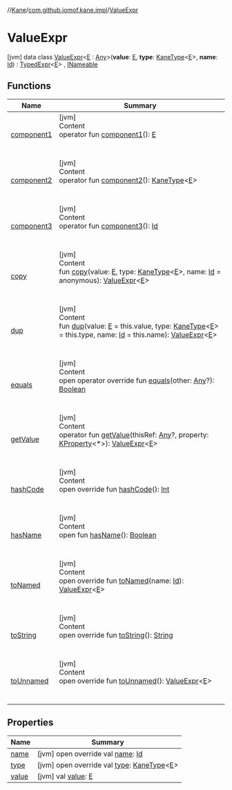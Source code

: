//[Kane](../../index.md)/[com.github.jomof.kane.impl](../index.md)/[ValueExpr](index.md)



# ValueExpr  
 [jvm] data class [ValueExpr](index.md)<[E](index.md) : [Any](https://kotlinlang.org/api/latest/jvm/stdlib/kotlin/-any/index.html)>(**value**: [E](index.md), **type**: [KaneType](../../com.github.jomof.kane.impl.types/-kane-type/index.md)<[E](index.md)>, **name**: [Id](../index.md#%5Bcom.github.jomof.kane.impl%2FId%2F%2F%2FPointingToDeclaration%2F%5D%2FClasslikes%2F-1682792303)) : [TypedExpr](../../com.github.jomof.kane/-typed-expr/index.md)<[E](index.md)> , [INameable](../../com.github.jomof.kane/-i-nameable/index.md)   


## Functions  
  
|  Name|  Summary| 
|---|---|
| <a name="com.github.jomof.kane.impl/ValueExpr/component1/#/PointingToDeclaration/"></a>[component1](component1.md)| <a name="com.github.jomof.kane.impl/ValueExpr/component1/#/PointingToDeclaration/"></a>[jvm]  <br>Content  <br>operator fun [component1](component1.md)(): [E](index.md)  <br><br><br>
| <a name="com.github.jomof.kane.impl/ValueExpr/component2/#/PointingToDeclaration/"></a>[component2](component2.md)| <a name="com.github.jomof.kane.impl/ValueExpr/component2/#/PointingToDeclaration/"></a>[jvm]  <br>Content  <br>operator fun [component2](component2.md)(): [KaneType](../../com.github.jomof.kane.impl.types/-kane-type/index.md)<[E](index.md)>  <br><br><br>
| <a name="com.github.jomof.kane.impl/ValueExpr/component3/#/PointingToDeclaration/"></a>[component3](component3.md)| <a name="com.github.jomof.kane.impl/ValueExpr/component3/#/PointingToDeclaration/"></a>[jvm]  <br>Content  <br>operator fun [component3](component3.md)(): [Id](../index.md#%5Bcom.github.jomof.kane.impl%2FId%2F%2F%2FPointingToDeclaration%2F%5D%2FClasslikes%2F-1682792303)  <br><br><br>
| <a name="com.github.jomof.kane.impl/ValueExpr/copy/#TypeParam(bounds=[kotlin.Any])#com.github.jomof.kane.impl.types.KaneType[TypeParam(bounds=[kotlin.Any])]#kotlin.Any/PointingToDeclaration/"></a>[copy](copy.md)| <a name="com.github.jomof.kane.impl/ValueExpr/copy/#TypeParam(bounds=[kotlin.Any])#com.github.jomof.kane.impl.types.KaneType[TypeParam(bounds=[kotlin.Any])]#kotlin.Any/PointingToDeclaration/"></a>[jvm]  <br>Content  <br>fun [copy](copy.md)(value: [E](index.md), type: [KaneType](../../com.github.jomof.kane.impl.types/-kane-type/index.md)<[E](index.md)>, name: [Id](../index.md#%5Bcom.github.jomof.kane.impl%2FId%2F%2F%2FPointingToDeclaration%2F%5D%2FClasslikes%2F-1682792303) = anonymous): [ValueExpr](index.md)<[E](index.md)>  <br><br><br>
| <a name="com.github.jomof.kane.impl/ValueExpr/dup/#TypeParam(bounds=[kotlin.Any])#com.github.jomof.kane.impl.types.KaneType[TypeParam(bounds=[kotlin.Any])]#kotlin.Any/PointingToDeclaration/"></a>[dup](dup.md)| <a name="com.github.jomof.kane.impl/ValueExpr/dup/#TypeParam(bounds=[kotlin.Any])#com.github.jomof.kane.impl.types.KaneType[TypeParam(bounds=[kotlin.Any])]#kotlin.Any/PointingToDeclaration/"></a>[jvm]  <br>Content  <br>fun [dup](dup.md)(value: [E](index.md) = this.value, type: [KaneType](../../com.github.jomof.kane.impl.types/-kane-type/index.md)<[E](index.md)> = this.type, name: [Id](../index.md#%5Bcom.github.jomof.kane.impl%2FId%2F%2F%2FPointingToDeclaration%2F%5D%2FClasslikes%2F-1682792303) = this.name): [ValueExpr](index.md)<[E](index.md)>  <br><br><br>
| <a name="kotlin/Any/equals/#kotlin.Any?/PointingToDeclaration/"></a>[equals](../../com.github.jomof.kane.impl.visitor/-difference-visitor/index.md#%5Bkotlin%2FAny%2Fequals%2F%23kotlin.Any%3F%2FPointingToDeclaration%2F%5D%2FFunctions%2F-1682792303)| <a name="kotlin/Any/equals/#kotlin.Any?/PointingToDeclaration/"></a>[jvm]  <br>Content  <br>open operator override fun [equals](../../com.github.jomof.kane.impl.visitor/-difference-visitor/index.md#%5Bkotlin%2FAny%2Fequals%2F%23kotlin.Any%3F%2FPointingToDeclaration%2F%5D%2FFunctions%2F-1682792303)(other: [Any](https://kotlinlang.org/api/latest/jvm/stdlib/kotlin/-any/index.html)?): [Boolean](https://kotlinlang.org/api/latest/jvm/stdlib/kotlin/-boolean/index.html)  <br><br><br>
| <a name="com.github.jomof.kane.impl/ValueExpr/getValue/#kotlin.Any?#kotlin.reflect.KProperty[*]/PointingToDeclaration/"></a>[getValue](get-value.md)| <a name="com.github.jomof.kane.impl/ValueExpr/getValue/#kotlin.Any?#kotlin.reflect.KProperty[*]/PointingToDeclaration/"></a>[jvm]  <br>Content  <br>operator fun [getValue](get-value.md)(thisRef: [Any](https://kotlinlang.org/api/latest/jvm/stdlib/kotlin/-any/index.html)?, property: [KProperty](https://kotlinlang.org/api/latest/jvm/stdlib/kotlin.reflect/-k-property/index.html)<*>): [ValueExpr](index.md)<[E](index.md)>  <br><br><br>
| <a name="kotlin/Any/hashCode/#/PointingToDeclaration/"></a>[hashCode](../../com.github.jomof.kane.impl.visitor/-difference-visitor/index.md#%5Bkotlin%2FAny%2FhashCode%2F%23%2FPointingToDeclaration%2F%5D%2FFunctions%2F-1682792303)| <a name="kotlin/Any/hashCode/#/PointingToDeclaration/"></a>[jvm]  <br>Content  <br>open override fun [hashCode](../../com.github.jomof.kane.impl.visitor/-difference-visitor/index.md#%5Bkotlin%2FAny%2FhashCode%2F%23%2FPointingToDeclaration%2F%5D%2FFunctions%2F-1682792303)(): [Int](https://kotlinlang.org/api/latest/jvm/stdlib/kotlin/-int/index.html)  <br><br><br>
| <a name="com.github.jomof.kane/INameable/hasName/#/PointingToDeclaration/"></a>[hasName](../../com.github.jomof.kane/-i-nameable/has-name.md)| <a name="com.github.jomof.kane/INameable/hasName/#/PointingToDeclaration/"></a>[jvm]  <br>Content  <br>open fun [hasName](../../com.github.jomof.kane/-i-nameable/has-name.md)(): [Boolean](https://kotlinlang.org/api/latest/jvm/stdlib/kotlin/-boolean/index.html)  <br><br><br>
| <a name="com.github.jomof.kane.impl/ValueExpr/toNamed/#kotlin.Any/PointingToDeclaration/"></a>[toNamed](to-named.md)| <a name="com.github.jomof.kane.impl/ValueExpr/toNamed/#kotlin.Any/PointingToDeclaration/"></a>[jvm]  <br>Content  <br>open override fun [toNamed](to-named.md)(name: [Id](../index.md#%5Bcom.github.jomof.kane.impl%2FId%2F%2F%2FPointingToDeclaration%2F%5D%2FClasslikes%2F-1682792303)): [ValueExpr](index.md)<[E](index.md)>  <br><br><br>
| <a name="com.github.jomof.kane.impl/ValueExpr/toString/#/PointingToDeclaration/"></a>[toString](to-string.md)| <a name="com.github.jomof.kane.impl/ValueExpr/toString/#/PointingToDeclaration/"></a>[jvm]  <br>Content  <br>open override fun [toString](to-string.md)(): [String](https://kotlinlang.org/api/latest/jvm/stdlib/kotlin/-string/index.html)  <br><br><br>
| <a name="com.github.jomof.kane.impl/ValueExpr/toUnnamed/#/PointingToDeclaration/"></a>[toUnnamed](to-unnamed.md)| <a name="com.github.jomof.kane.impl/ValueExpr/toUnnamed/#/PointingToDeclaration/"></a>[jvm]  <br>Content  <br>open override fun [toUnnamed](to-unnamed.md)(): [ValueExpr](index.md)<[E](index.md)>  <br><br><br>


## Properties  
  
|  Name|  Summary| 
|---|---|
| <a name="com.github.jomof.kane.impl/ValueExpr/name/#/PointingToDeclaration/"></a>[name](name.md)| <a name="com.github.jomof.kane.impl/ValueExpr/name/#/PointingToDeclaration/"></a> [jvm] open override val [name](name.md): [Id](../index.md#%5Bcom.github.jomof.kane.impl%2FId%2F%2F%2FPointingToDeclaration%2F%5D%2FClasslikes%2F-1682792303)   <br>
| <a name="com.github.jomof.kane.impl/ValueExpr/type/#/PointingToDeclaration/"></a>[type](type.md)| <a name="com.github.jomof.kane.impl/ValueExpr/type/#/PointingToDeclaration/"></a> [jvm] open override val [type](type.md): [KaneType](../../com.github.jomof.kane.impl.types/-kane-type/index.md)<[E](index.md)>   <br>
| <a name="com.github.jomof.kane.impl/ValueExpr/value/#/PointingToDeclaration/"></a>[value](value.md)| <a name="com.github.jomof.kane.impl/ValueExpr/value/#/PointingToDeclaration/"></a> [jvm] val [value](value.md): [E](index.md)   <br>

